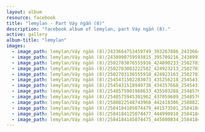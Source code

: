 ```yaml
---
layout: album
resource: facebook
title: "lemylan - Part Váy ngắn (8)"
description: "facebook album of lemylan, part Váy ngắn (8)."
active: gallery
album-title: "lemylan"
images:
  - image_path: lemylan/Váy ngắn (8)/2433664753459749_393267886_2433664750126416_8113994954470077437_n.jpg
  - image_path: lemylan/Váy ngắn (8)/2438990759593815_395709216_2438991152927109_6154498182392818395_n.jpg
  - image_path: lemylan/Váy ngắn (8)/2502703076555916_424890233_2502703346555889_5789086633586895819_n.jpg
  - image_path: lemylan/Váy ngắn (8)/2502703083222582_424923213_2502703353222555_6517143401959382009_n.jpg
  - image_path: lemylan/Váy ngắn (8)/2502703136555910_424923163_2502703379889219_7788657352327082832_n.jpg
  - image_path: lemylan/Váy ngắn (8)/2545431502283073_435256218_2545431632283060_8862957623220351104_n.jpg
  - image_path: lemylan/Váy ngắn (8)/2545431518949738_434357668_2545431648949725_3060131009678402087_n.jpg
  - image_path: lemylan/Váy ngắn (8)/2548575901968633_435503288_2548576378635252_6208830854722289347_n.jpg
  - image_path: lemylan/Váy ngắn (8)/2548575945301962_437059609_2548576431968580_6175650815648476359_n.jpg
  - image_path: lemylan/Váy ngắn (8)/2580822548743968_442418306_2580822545410635_5304548426598267828_n.jpg
  - image_path: lemylan/Váy ngắn (8)/2584184105074479_441573501_2584184478407775_6549339344382384710_n.jpg
  - image_path: lemylan/Váy ngắn (8)/2584184125074477_444990910_2584184485074441_5650297033356014961_n.jpg
  - image_path: lemylan/Váy ngắn (8)/2584184145074475_445000834_2584184525074437_4177477658974095455_n.jpg
---
```

